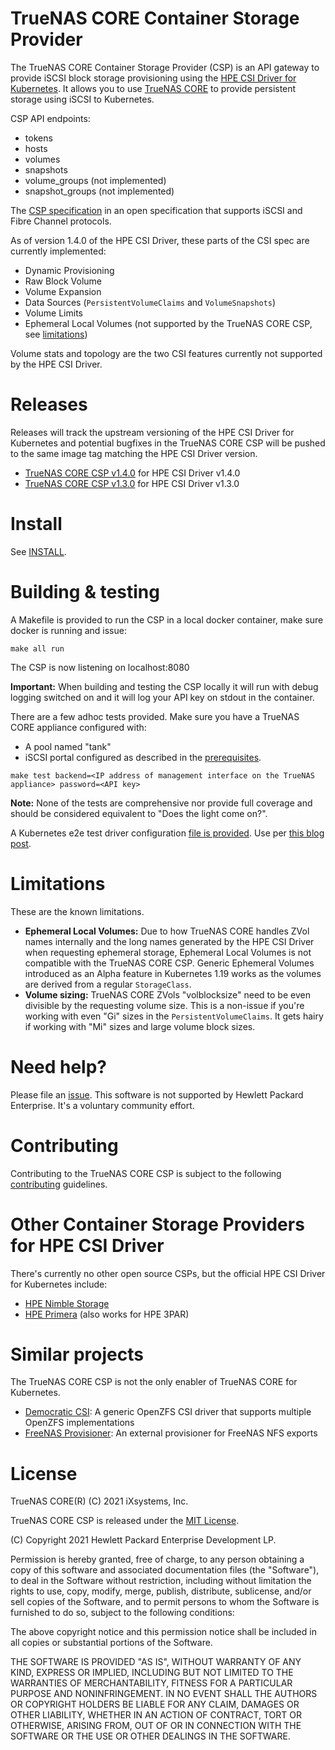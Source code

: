 # TrueNAS CORE Container Storage Provider

The TrueNAS CORE Container Storage Provider (CSP) is an API gateway to provide iSCSI block storage provisioning using the [HPE CSI Driver for Kubernetes](https://github.com/hpe-storage/csi-driver). It allows you to use [TrueNAS CORE](https://www.truenas.com) to provide persistent storage using iSCSI to Kubernetes.

CSP API endpoints:

- tokens
- hosts
- volumes
- snapshots
- volume_groups (not implemented)
- snapshot_groups (not implemented)

The [CSP specification](https://github.com/hpe-storage/container-storage-provider) in an open specification that supports iSCSI and Fibre Channel protocols.

As of version 1.4.0 of the HPE CSI Driver, these parts of the CSI spec are currently implemented:

- Dynamic Provisioning
- Raw Block Volume
- Volume Expansion
- Data Sources (`PersistentVolumeClaims` and `VolumeSnapshots`)
- Volume Limits
- Ephemeral Local Volumes (not supported by the TrueNAS CORE CSP, see [limitations](#limitations))

Volume stats and topology are the two CSI features currently not supported by the HPE CSI Driver.

# Releases

Releases will track the upstream versioning of the HPE CSI Driver for Kubernetes and potential bugfixes in the TrueNAS CORE CSP will be pushed to the same image tag matching the HPE CSI Driver version.

* [TrueNAS CORE CSP v1.4.0](https://github.com/hpe-storage/truenas-csp/releases/tag/v1.4.0) for HPE CSI Driver v1.4.0
* [TrueNAS CORE CSP v1.3.0](https://github.com/hpe-storage/truenas-csp/releases/tag/v1.3.0) for HPE CSI Driver v1.3.0

# Install

See [INSTALL](INSTALL.md).

# Building & testing

A Makefile is provided to run the CSP in a local docker container, make sure docker is running and issue:

```
make all run
```

The CSP is now listening on localhost:8080

**Important:** When building and testing the CSP locally it will run with debug logging switched on and it will log your API key on stdout in the container.

There are a few adhoc tests provided. Make sure you have a TrueNAS CORE appliance configured with:

- A pool named "tank" 
- iSCSI portal configured as described in the [prerequisites](INSTALL.md#prerequisites).

```
make test backend=<IP address of management interface on the TrueNAS appliance> password=<API key>
```

**Note:** None of the tests are comprehensive nor provide full coverage and should be considered equivalent to "Does the light come on?".

A Kubernetes e2e test driver configuration [file is provided](test-driver.yaml). Use per [this blog post](https://kubernetes.io/blog/2020/01/08/testing-of-csi-drivers/#end-to-end-testing).

# Limitations

These are the known limitations.

- **Ephemeral Local Volumes:** Due to how TrueNAS CORE handles ZVol names internally and the long names generated by the HPE CSI Driver when requesting ephemeral storage, Ephemeral Local Volumes is not compatible with the TrueNAS CORE CSP. Generic Ephemeral Volumes introduced as an Alpha feature in Kubernetes 1.19 works as the volumes are derived from a regular `StorageClass`.
- **Volume sizing:** TrueNAS CORE ZVols "volblocksize" need to be even divisible by the requesting volume size. This is a non-issue if you're working with even "Gi" sizes in the `PersistentVolumeClaims`. It gets hairy if working with "Mi" sizes and large volume block sizes.

# Need help?

Please file an [issue](https://github.com/hpe-storage/truenas-csp/issues). This software is not supported by Hewlett Packard Enterprise. It's a voluntary community effort.

# Contributing

Contributing to the TrueNAS CORE CSP is subject to the following [contributing](CONTRIBUTING.md) guidelines.

# Other Container Storage Providers for HPE CSI Driver

There's currently no other open source CSPs, but the official HPE CSI Driver for Kubernetes include:

- [HPE Nimble Storage](https://scod.hpedev.io/container_storage_provider/hpe_nimble_storage/index.html)
- [HPE Primera](https://scod.hpedev.io/container_storage_provider/hpe_3par_primera/index.html) (also works for HPE 3PAR)

# Similar projects

The TrueNAS CORE CSP is not the only enabler of TrueNAS CORE for Kubernetes.

- [Democratic CSI](https://github.com/democratic-csi/democratic-csi): A generic OpenZFS CSI driver that supports multiple OpenZFS implementations
- [FreeNAS Provisioner](https://github.com/nmaupu/freenas-provisioner): An external provisioner for FreeNAS NFS exports

# License

TrueNAS CORE(R) (C) 2021 iXsystems, Inc.

TrueNAS CORE CSP is released under the [MIT License](LICENSE).

(C) Copyright 2021 Hewlett Packard Enterprise Development LP.

Permission is hereby granted, free of charge, to any person obtaining a copy of this software and associated documentation files (the "Software"), to deal in the Software without restriction, including without limitation the rights to use, copy, modify, merge, publish, distribute, sublicense, and/or sell copies of the Software, and to permit persons to whom the Software is furnished to do so, subject to the following conditions:

The above copyright notice and this permission notice shall be included in all copies or substantial portions of the Software.

THE SOFTWARE IS PROVIDED "AS IS", WITHOUT WARRANTY OF ANY KIND, EXPRESS OR IMPLIED, INCLUDING BUT NOT LIMITED TO THE WARRANTIES OF MERCHANTABILITY, FITNESS FOR A PARTICULAR PURPOSE AND NONINFRINGEMENT. IN NO EVENT SHALL THE AUTHORS OR COPYRIGHT HOLDERS BE LIABLE FOR ANY CLAIM, DAMAGES OR OTHER LIABILITY, WHETHER IN AN ACTION OF CONTRACT, TORT OR OTHERWISE, ARISING FROM, OUT OF OR IN CONNECTION WITH THE SOFTWARE OR THE USE OR OTHER DEALINGS IN THE SOFTWARE.
